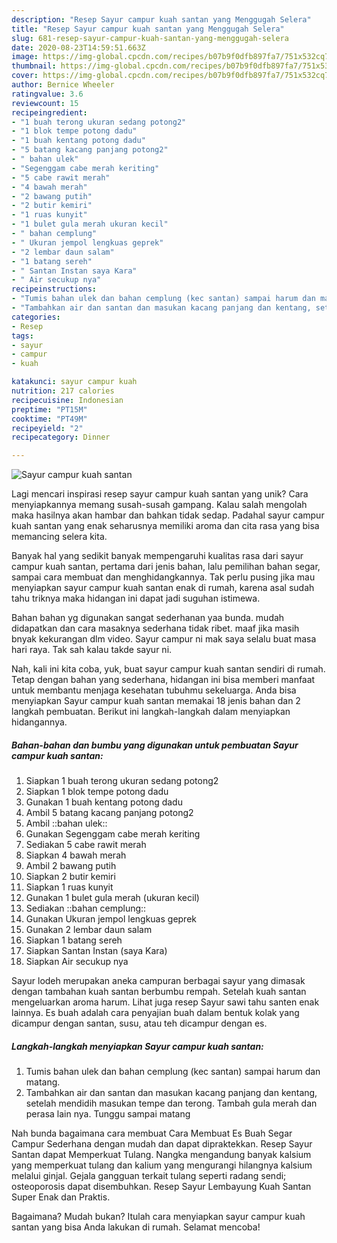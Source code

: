 ```yaml
---
description: "Resep Sayur campur kuah santan yang Menggugah Selera"
title: "Resep Sayur campur kuah santan yang Menggugah Selera"
slug: 681-resep-sayur-campur-kuah-santan-yang-menggugah-selera
date: 2020-08-23T14:59:51.663Z
image: https://img-global.cpcdn.com/recipes/b07b9f0dfb897fa7/751x532cq70/sayur-campur-kuah-santan-foto-resep-utama.jpg
thumbnail: https://img-global.cpcdn.com/recipes/b07b9f0dfb897fa7/751x532cq70/sayur-campur-kuah-santan-foto-resep-utama.jpg
cover: https://img-global.cpcdn.com/recipes/b07b9f0dfb897fa7/751x532cq70/sayur-campur-kuah-santan-foto-resep-utama.jpg
author: Bernice Wheeler
ratingvalue: 3.6
reviewcount: 15
recipeingredient:
- "1 buah terong ukuran sedang potong2"
- "1 blok tempe potong dadu"
- "1 buah kentang potong dadu"
- "5 batang kacang panjang potong2"
- " bahan ulek"
- "Segenggam cabe merah keriting"
- "5 cabe rawit merah"
- "4 bawah merah"
- "2 bawang putih"
- "2 butir kemiri"
- "1 ruas kunyit"
- "1 bulet gula merah ukuran kecil"
- " bahan cemplung"
- " Ukuran jempol lengkuas geprek"
- "2 lembar daun salam"
- "1 batang sereh"
- " Santan Instan saya Kara"
- " Air secukup nya"
recipeinstructions:
- "Tumis bahan ulek dan bahan cemplung (kec santan) sampai harum dan matang."
- "Tambahkan air dan santan dan masukan kacang panjang dan kentang, setelah mendidih masukan tempe dan terong. Tambah gula merah dan perasa lain nya. Tunggu sampai matang"
categories:
- Resep
tags:
- sayur
- campur
- kuah

katakunci: sayur campur kuah 
nutrition: 217 calories
recipecuisine: Indonesian
preptime: "PT15M"
cooktime: "PT49M"
recipeyield: "2"
recipecategory: Dinner

---
```



![Sayur campur kuah santan](https://img-global.cpcdn.com/recipes/b07b9f0dfb897fa7/751x532cq70/sayur-campur-kuah-santan-foto-resep-utama.jpg)

Lagi mencari inspirasi resep sayur campur kuah santan yang unik? Cara menyiapkannya memang susah-susah gampang. Kalau salah mengolah maka hasilnya akan hambar dan bahkan tidak sedap. Padahal sayur campur kuah santan yang enak seharusnya memiliki aroma dan cita rasa yang bisa memancing selera kita.

Banyak hal yang sedikit banyak mempengaruhi kualitas rasa dari sayur campur kuah santan, pertama dari jenis bahan, lalu pemilihan bahan segar, sampai cara membuat dan menghidangkannya. Tak perlu pusing jika mau menyiapkan sayur campur kuah santan enak di rumah, karena asal sudah tahu triknya maka hidangan ini dapat jadi suguhan istimewa.

Bahan bahan yg digunakan sangat sederhanan yaa bunda. mudah didapatkan dan cara masaknya sederhana tidak ribet. maaf jika masih bnyak kekurangan dlm video. Sayur campur ni mak saya selalu buat masa hari raya. Tak sah kalau takde sayur ni.


Nah, kali ini kita coba, yuk, buat sayur campur kuah santan sendiri di rumah. Tetap dengan bahan yang sederhana, hidangan ini bisa memberi manfaat untuk membantu menjaga kesehatan tubuhmu sekeluarga. Anda bisa menyiapkan Sayur campur kuah santan memakai 18 jenis bahan dan 2 langkah pembuatan. Berikut ini langkah-langkah dalam menyiapkan hidangannya.

<!--inarticleads1-->

##### Bahan-bahan dan bumbu yang digunakan untuk pembuatan Sayur campur kuah santan:

1. Siapkan 1 buah terong ukuran sedang potong2
1. Siapkan 1 blok tempe potong dadu
1. Gunakan 1 buah kentang potong dadu
1. Ambil 5 batang kacang panjang potong2
1. Ambil  ::bahan ulek::
1. Gunakan Segenggam cabe merah keriting
1. Sediakan 5 cabe rawit merah
1. Siapkan 4 bawah merah
1. Ambil 2 bawang putih
1. Siapkan 2 butir kemiri
1. Siapkan 1 ruas kunyit
1. Gunakan 1 bulet gula merah (ukuran kecil)
1. Sediakan  ::bahan cemplung::
1. Gunakan  Ukuran jempol lengkuas geprek
1. Gunakan 2 lembar daun salam
1. Siapkan 1 batang sereh
1. Siapkan  Santan Instan (saya Kara)
1. Siapkan  Air secukup nya


Sayur lodeh merupakan aneka campuran berbagai sayur yang dimasak dengan tambahan kuah santan berbumbu rempah. Setelah kuah santan mengeluarkan aroma harum. Lihat juga resep Sayur sawi tahu santen enak lainnya. Es buah adalah cara penyajian buah dalam bentuk kolak yang dicampur dengan santan, susu, atau teh dicampur dengan es. 

<!--inarticleads2-->

##### Langkah-langkah menyiapkan Sayur campur kuah santan:

1. Tumis bahan ulek dan bahan cemplung (kec santan) sampai harum dan matang.
1. Tambahkan air dan santan dan masukan kacang panjang dan kentang, setelah mendidih masukan tempe dan terong. Tambah gula merah dan perasa lain nya. Tunggu sampai matang


Nah bunda bagaimana cara membuat Cara Membuat Es Buah Segar Campur Sederhana dengan mudah dan dapat dipraktekkan. Resep Sayur Santan dapat Memperkuat Tulang. Nangka mengandung banyak kalsium yang memperkuat tulang dan kalium yang mengurangi hilangnya kalsium melalui ginjal. Gejala gangguan terkait tulang seperti radang sendi; osteoporosis dapat disembuhkan. Resep Sayur Lembayung Kuah Santan Super Enak dan Praktis. 

Bagaimana? Mudah bukan? Itulah cara menyiapkan sayur campur kuah santan yang bisa Anda lakukan di rumah. Selamat mencoba!
